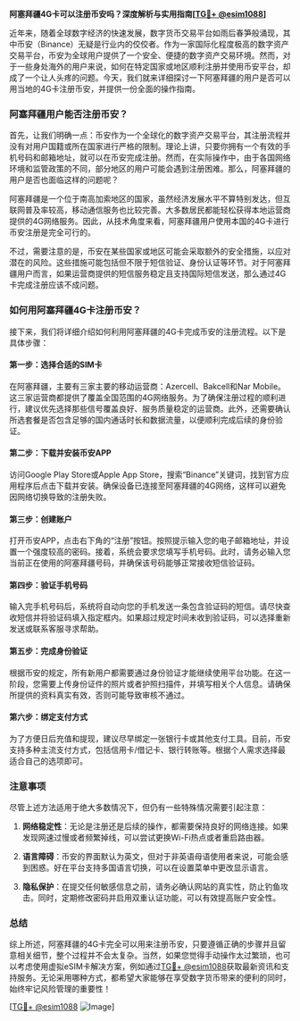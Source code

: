**阿塞拜疆4G卡可以注册币安吗？深度解析与实用指南[[TG💪+ @esim1088](https://t.me/s/esim1088)]**

近年来，随着全球数字经济的快速发展，数字货币交易平台如雨后春笋般涌现，其中币安（Binance）无疑是行业内的佼佼者。作为一家国际化程度极高的数字资产交易平台，币安为全球用户提供了一个安全、便捷的数字资产交易环境。然而，对于一些身处海外的用户来说，如何在特定国家或地区顺利注册并使用币安平台，却成了一个让人头疼的问题。今天，我们就来详细探讨一下阿塞拜疆的用户是否可以用当地的4G卡注册币安，并提供一份全面的操作指南。

### 阿塞拜疆用户能否注册币安？

首先，让我们明确一点：币安作为一个全球化的数字资产交易平台，其注册流程并没有对用户国籍或所在国家进行严格的限制。理论上讲，只要你拥有一个有效的手机号码和邮箱地址，就可以在币安完成注册。然而，在实际操作中，由于各国网络环境和监管政策的不同，部分地区的用户可能会遇到注册困难。那么，阿塞拜疆的用户是否也面临这样的问题呢？

阿塞拜疆是一个位于南高加索地区的国家，虽然经济发展水平不算特别发达，但互联网普及率较高，移动通信服务也比较完善。大多数居民都能轻松获得本地运营商提供的4G网络服务。因此，从技术角度来看，阿塞拜疆用户使用本国的4G卡进行币安注册是完全可行的。

不过，需要注意的是，币安在某些国家或地区可能会采取额外的安全措施，以应对潜在的风险。这些措施可能包括但不限于短信验证、身份认证等环节。对于阿塞拜疆用户而言，如果运营商提供的短信服务稳定且支持国际短信发送，那么通过4G卡完成注册应该不成问题。

### 如何用阿塞拜疆4G卡注册币安？

接下来，我们将详细介绍如何利用阿塞拜疆的4G卡完成币安的注册流程。以下是具体步骤：

#### 第一步：选择合适的SIM卡

在阿塞拜疆，主要有三家主要的移动运营商：Azercell、Bakcell和Nar Mobile。这三家运营商都提供了覆盖全国范围的4G网络服务。为了确保注册过程的顺利进行，建议优先选择那些信号覆盖良好、服务质量稳定的运营商。此外，还需要确认所选套餐是否包含足够的国内通话时长和数据流量，以便顺利完成后续的身份验证。

#### 第二步：下载并安装币安APP

访问Google Play Store或Apple App Store，搜索“Binance”关键词，找到官方应用程序后点击下载并安装。确保设备已连接至阿塞拜疆的4G网络，这样可以避免因网络切换导致的注册失败。

#### 第三步：创建账户

打开币安APP，点击右下角的“注册”按钮。按照提示输入您的电子邮箱地址，并设置一个强度较高的密码。接着，系统会要求您填写手机号码。此时，请务必输入您当前正在使用的阿塞拜疆号码，并确保该号码能够正常接收短信验证码。

#### 第四步：验证手机号码

输入完手机号码后，系统将自动向您的手机发送一条包含验证码的短信。请尽快查收短信并将验证码填入指定框内。如果超过规定时间未收到验证码，可以选择重新发送或联系客服寻求帮助。

#### 第五步：完成身份验证

根据币安的规定，所有新用户都需要通过身份验证才能继续使用平台功能。在这一阶段，您需要上传身份证件的照片或者护照扫描件，并填写相关个人信息。请确保所提供的资料真实有效，否则可能导致审核不通过。

#### 第六步：绑定支付方式

为了方便日后充值和提现，建议尽早绑定一张银行卡或其他支付工具。目前，币安支持多种主流支付方式，包括信用卡/借记卡、银行转账等。根据个人需求选择最适合自己的选项即可。

### 注意事项

尽管上述方法适用于绝大多数情况下，但仍有一些特殊情况需要引起注意：

1. **网络稳定性**：无论是注册还是后续的操作，都需要保持良好的网络连接。如果发现网速过慢或者频繁掉线，可以尝试更换Wi-Fi热点或者重启路由器。
   
2. **语言障碍**：币安的界面默认为英文，但对于非英语母语使用者来说，可能会感到困惑。好在平台支持多国语言切换，可以在设置菜单中更改显示语言。

3. **隐私保护**：在提交任何敏感信息之前，请务必确认网站的真实性，防止钓鱼攻击。同时，定期修改密码并启用双重认证功能，可以有效提高账户安全性。

### 总结

综上所述，阿塞拜疆的4G卡完全可以用来注册币安，只要遵循正确的步骤并且留意相关细节，整个过程并不会太复杂。当然，如果您觉得手动操作太过繁琐，也可以考虑使用虚拟eSIM卡解决方案，例如通过[TG💪+ @esim1088](https://t.me/s/esim1088)获取最新资讯和支持服务。无论采用哪种方式，都希望大家能够在享受数字货币带来的便利的同时，始终牢记风险管理的重要性！

[[TG💪+ @esim1088](https://t.me/s/esim1088) ![Image](https://i.postimg.cc/4NQfJmqS/Snipaste-2025-05-13-00-14-12.png)]